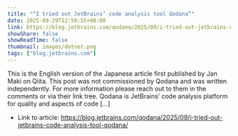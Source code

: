 ```yaml
---
title: "“I tried out JetBrains’ code analysis tool Qodana”"
date: 2025-09-29T12:59:55+00:00
link: https://blog.jetbrains.com/qodana/2025/09/i-tried-out-jetbrains-code-analysis-tool-qodana/
showShare: false
showReadTime: false
thumbnail: images/dotnet.png
tags: ["blog.jetbrains.com"]
---
```

This is the English version of the Japanese article first published by Jan Maki on Qiita. This post was not commissioned by Qodana and was written independently. For more information please reach out to them in the comments or via their link tree. Qodana is JetBrains’ code analysis platform for quality and aspects of code […]

- Link to article: https://blog.jetbrains.com/qodana/2025/09/i-tried-out-jetbrains-code-analysis-tool-qodana/